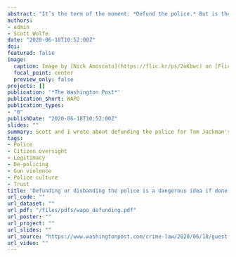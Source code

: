 ```yaml
---
abstract: "It’s the term of the moment: *Defund the police.* But is there a better way than simply abolishing the police? Criminologists Justin Nix of the University of Nebraska-Omaha and Scott Wolfe of Michigan State University say there are effective ways to conduct policing which both reduce crime and build community trust."
authors:
- admin
- Scott Wolfe
date: "2020-06-18T10:52:00Z"
doi: 
featured: false
image: 
  caption: Image by [Nick Amoscato](https://flic.kr/ps/2oKbwc) on [Flickr](https://flic.kr/p/T4BiRB)
  focal_point: center
  preview_only: false
projects: []
publication: '*The Washington Post*'
publication_short: WAPO
publication_types:
- "0"
publishDate: "2020-06-18T10:52:00Z"
slides: ""
summary: Scott and I wrote about defunding the police for Tom Jackman's "True Crime" column in *The Washington Post*.
tags:
- Police
- Citizen oversight
- Legitimacy
- De-policing
- Gun violence
- Police culture
- Trust
title: 'Defunding or disbanding the police is a dangerous idea if done hastily'
url_code: ""
url_dataset: ""
url_pdf: "/files/pdfs/wapo_defunding.pdf"
url_poster: ""
url_project: ""
url_slides: ""
url_source: "https://www.washingtonpost.com/crime-law/2020/06/18/guest-post-defunding-or-disbanding-police-is-dangerous-idea-if-done-hastily/"
url_video: ""
---
```



